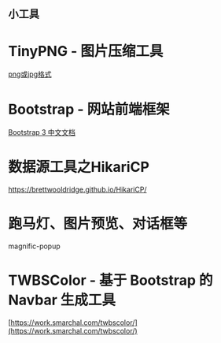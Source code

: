 
小工具
------

# TinyPNG - 图片压缩工具 
[png或jpg格式](https://tinypng.com/)

# Bootstrap - 网站前端框架
[Bootstrap 3 中文文档](http://v3.bootcss.com/)

# 数据源工具之HikariCP
https://brettwooldridge.github.io/HikariCP/

# 跑马灯、图片预览、对话框等
magnific-popup

# TWBSColor - 基于 Bootstrap 的 Navbar 生成工具
[https://work.smarchal.com/twbscolor/](https://work.smarchal.com/twbscolor/)


